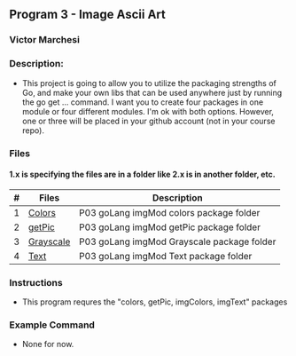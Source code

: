 ## Program 3 - Image Ascii Art
### Victor Marchesi
### Description:

- This project is going to allow you to utilize the packaging strengths of Go, and make your own libs that can be used anywhere just by running the go get ... command. I want you to create four packages in one module or four different modules. I'm ok with both options. However, one or three will be placed in your github account (not in your course repo).


### Files

#### 1.x is specifying the files are in a folder like 2.x is in another folder, etc.

|    #    | Files    | Description                      |
| :---: | -------- | -------------------------------- |
|    1    | [Colors](Colors) | P03 goLang imgMod colors package folder |
|    2    | [getPic](getPic) | P03 goLang imgMod getPic package folder |
|    3    | [Grayscale](Grayscale) | P03 goLang imgMod Grayscale package folder |
|    4    | [Text](Text) | P03 goLang imgMod Text package folder |


### Instructions

- This program requres the "colors, getPic, imgColors, imgText" packages

### Example Command

- None for now.
